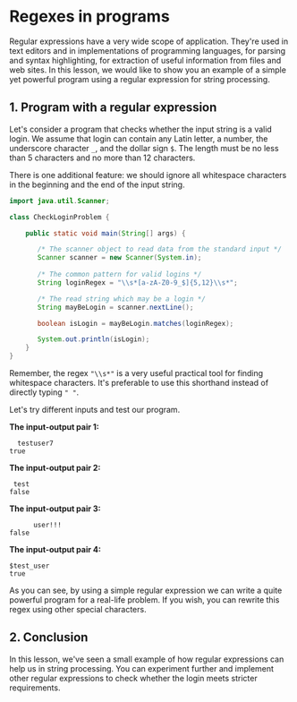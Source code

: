 # Regexes in programs

Regular expressions have a very wide scope of application. They're used in text editors and in implementations of programming languages, for parsing and syntax highlighting, for extraction of useful information from files and web sites. In this lesson, we would like to show you an example of a simple yet powerful program using a regular expression for string processing.

## 1. Program with a regular expression

Let's consider a program that checks whether the input string is a valid login. We assume that login can contain any Latin letter, a number, the underscore character `_`, and the dollar sign `$`. The length must be no less than 5 characters and no more than 12 characters.

There is one additional feature: we should ignore all whitespace characters in the beginning and the end of the input string.

```java
import java.util.Scanner;

class CheckLoginProblem {

    public static void main(String[] args) {

       /* The scanner object to read data from the standard input */
       Scanner scanner = new Scanner(System.in);
       
       /* The common pattern for valid logins */
       String loginRegex = "\\s*[a-zA-Z0-9_$]{5,12}\\s*";

       /* The read string which may be a login */
       String mayBeLogin = scanner.nextLine();

       boolean isLogin = mayBeLogin.matches(loginRegex);

       System.out.println(isLogin);
    }
}
```

Remember, the regex `"\\s*"` is a very useful practical tool for finding whitespace characters. It's preferable to use this shorthand instead of directly typing `" "`.

Let's try different inputs and test our program.

**The input-output pair 1:**
```
  testuser7
true
```
**The input-output pair 2:**
```
 test  
false
```
**The input-output pair 3:**
```
      user!!!
false
```
**The input-output pair 4:**
```
$test_user
true
```

As you can see, by using a simple regular expression we can write a quite powerful program for a real-life problem. If you wish, you can rewrite this regex using other special characters.

## 2. Conclusion

In this lesson, we've seen a small example of how regular expressions can help us in string processing. You can experiment further and implement other regular expressions to check whether the login meets stricter requirements.
